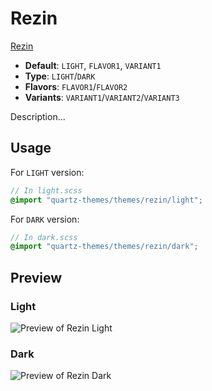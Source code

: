 # Rezin

[Rezin](https://github.com/NicolasGHS)

- **Default**: `LIGHT`, `FLAVOR1`, `VARIANT1`
- **Type**: `LIGHT`/`DARK`
- **Flavors**: `FLAVOR1`/`FLAVOR2`
- **Variants**: `VARIANT1`/`VARIANT2`/`VARIANT3`

Description...

## Usage

For `LIGHT` version:

```scss
// In light.scss
@import "quartz-themes/themes/rezin/light";
```

For `DARK` version:

```scss
// In dark.scss
@import "quartz-themes/themes/rezin/dark";
```

## Preview

### Light

![Preview of Rezin Light](preview-light.png)

### Dark

![Preview of Rezin Dark](preview-dark.png)
